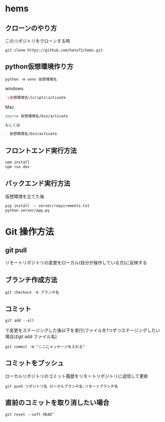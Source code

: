 # hems

<!-- ## リポジトリのforkとは
forkすると自分のgithubにコピーリポジトリを作ることができるため、プッシュしても元のリポジトリには反映されない　反映させるときはプルリクエストを送る必要がある

リポジトリをforkしたらforkしたリポジトリ(それぞれのgithubに作られる)をクローンする

## リポジトリのクローンとは
元のリポジトリに対して作業を行うことになるので、プッシュするとそのまま元のリポジトリに反映される　

こちらの方法でやる場合は新しくブランチを切って新しいブランチに対してプッシュを行い、動作確認ができたらそのブランチをmainブランチにマージする -->
## クローンのやり方
このリポジトリをクローンする時
```
git clone https://github.com/hato72/hems.git
```

## python仮想環境作り方
```
python -m venv 仮想環境名
```

windows
```sh
.\仮想環境名\Scripts\activate
```

Mac
```sh
source 仮想環境名/bin/activate

もしくは

. 仮想環境名/bin/activate
```

## フロントエンド実行方法
```sh
npm install
npm run dev
```

## バックエンド実行方法
仮想環境を立てた後
```sh
pip install -r server/requirements.txt
python server/app.py
```

# Git 操作方法
## git pull
リモートリポジトリの変更をローカル(自分が操作している方)に反映する

## ブランチ作成方法
```
git checkout -b ブランチ名
```

## コミット
```
git add --all
```
で変更をステージングした後以下を実行(ファイルを1つずつステージングしたい場合はgit add ファイル名)
```
git commit -m "ここにメッセージを入れる"
```
## コミットをプッシュ
ローカルリポジトリのコミット履歴をリモートリポジトリに送信して更新
```
git push リポジトリ名 ローカルブランチ名:リモートブランチ名
```

## 直前のコミットを取り消したい場合
```
git reset --soft HEAD^
```